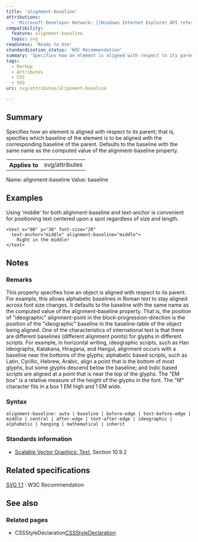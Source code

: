 ```yaml
---
title: 'alignment-baseline'
attributions:
  - 'Microsoft Developer Network: [[Windows Internet Explorer API reference](http://msdn.microsoft.com/en-us/library/ie/hh828809%28v=vs.85%29.aspx) Article]'
compatibility:
  feature: alignment-baseline
  topic: svg
readiness: 'Ready to Use'
standardization_status: 'W3C Recommendation'
summary: 'Specifies how an element is aligned with respect to its parent; that is, specifies which baseline of the element is to be aligned with the corresponding baseline of the parent. Defaults to the baseline with the same name as the computed value of the alignment-baseline property.'
tags:
  - Markup
  - Attributes
  - CSS
  - SVG
uri: svg/attributes/alignment-baseline

---
```

## Summary

Specifies how an element is aligned with respect to its parent; that is, specifies which baseline of the element is to be aligned with the corresponding baseline of the parent. Defaults to the baseline with the same name as the computed value of the alignment-baseline property.

<table class="wikitable">
<tr>
<th>
Applies to

</th>
<td>
svg/attributes

</td>
</tr>
</table>
Name: alignment-baseline Value: baseline

## Examples

Using 'middle' for both alignment-baseline and text-anchor is convenient for positioning text centered upon a spot regardless of size and length.

```
<text x="80" y="30" font-size="20"
  text-anchor="middle" alignment-baseline="middle">
    Right in the middle!
</text>
```

## Notes

### Remarks

This property specifies how an object is aligned with respect to its parent. For example, this allows alphabetic baselines in Roman text to stay aligned across font size changes. It defaults to the baseline with the same name as the computed value of the alignment-baseline property. That is, the position of "ideographic" alignment-point in the block-progression-direction is the position of the "ideographic" baseline in the baseline-table of the object being aligned. One of the characteristics of international text is that there are different baselines (different alignment points) for glyphs in different scripts. For example, in horizontal writing, ideographic scripts, such as Han Ideographs, Katakana, Hiragana, and Hangul, alignment occurs with a baseline near the bottoms of the glyphs; alphabetic based scripts, such as Latin, Cyrillic, Hebrew, Arabic, align a point that is the bottom of most glyphs, but some glyphs descend below the baseline; and Indic based scripts are aligned at a point that is near the top of the glyphs. The "EM box" is a relative measure of the height of the glyphs in the font. The "M" character fits in a box 1 EM high and 1 EM wide.

### Syntax

`alignment-baseline: auto | baseline | before-edge | text-before-edge | middle | central | after-edge | text-after-edge | ideographic | alphabetic | hanging | mathematical | inherit`

### Standards information

-   [Scalable Vector Graphics: Text](http://go.microsoft.com/fwlink/p/?linkid=199818), Section 10.9.2

## Related specifications

[SVG 1.1](http://www.w3.org/TR/SVG11/text.html)
:   W3C Recommendation

## See also

### Related pages

-   CSSStyleDeclaration[CSSStyleDeclaration](/css/cssom/CSSStyleDeclaration/CSSStyleDeclaration)
